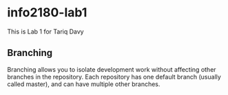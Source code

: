 # info2180-lab1

This is Lab 1 for Tariq Davy

## Branching
Branching allows you to isolate development work without
affecting other branches in the repository. Each repository
has one default branch (usually called master), and can have
multiple other branches.